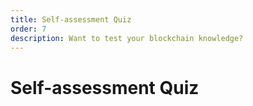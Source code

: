 ```yaml
---
title: Self-assessment Quiz
order: 7
description: Want to test your blockchain knowledge? 
---
```


# Self-assessment Quiz

<H5PComponent :contents="['/h5p/M0-quiz-blockchain-intro']"></H5PComponent>
